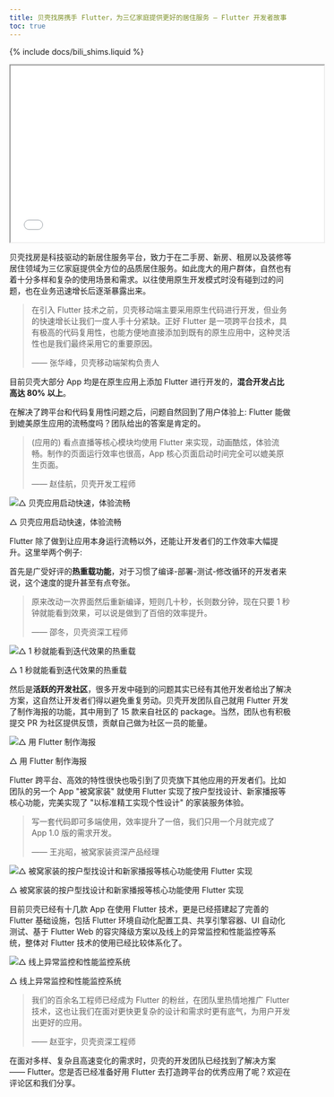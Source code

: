 ```yaml
---
title: 贝壳找房携手 Flutter，为三亿家庭提供更好的居住服务 — Flutter 开发者故事
toc: true
---
```


{% include docs/bili_shims.liquid %}

<iframe width="560" height="315" src="{{bili-embed}}?aid=374785860&bvid=BV1oZ4y1w7xu&cid=314283572&page=1&autoplay=false" {{bili-set-short}}> </iframe>

贝壳找房是科技驱动的新居住服务平台，致力于在二手房、新房、租房以及装修等居住领域为三亿家庭提供全方位的品质居住服务。如此庞大的用户群体，自然也有着十分多样和复杂的使用场景和需求。以往使用原生开发模式时没有碰到过的问题，也在业务迅速增长后逐渐暴露出来。

> 在引入 Flutter 技术之前，贝壳移动端主要采用原生代码进行开发，但业务的快速增长让我们一度人手十分紧缺。正好 Flutter 是一项跨平台技术，具有极高的代码复用性，也能方便地直接添加到既有的原生应用中，这种灵活性也是我们最终采用它的重要原因。
>
>
>
>
>
> —— 张华峰，贝壳移动端架构负责人

目前贝壳大部分 App 均是在原生应用上添加 Flutter 进行开发的，**混合开发占比高达 80% 以上**。

在解决了跨平台和代码复用性问题之后，问题自然回到了用户体验上: Flutter 能做到媲美原生应用的流畅度吗？团队给出的答案是肯定的。

> (应用的) 看点直播等核心模块均使用 Flutter 来实现，动画酷炫，体验流畅。制作的页面运行效率也很高，App 核心页面启动时间完全可以媲美原生页面。
>
>
>
>
>
> —— 赵佳航，贝壳开发工程师

![△ 贝壳应用启动快速，体验流畅](https://devrel.andfun.cn/devrel/posts/2021/04/2dce5c6321043.gif)

△ 贝壳应用启动快速，体验流畅

Flutter 除了做到让应用本身运行流畅以外，还能让开发者们的工作效率大幅提升。这里举两个例子:

首先是广受好评的**热重载功能**，对于习惯了编译-部署-测试-修改循环的开发者来说，这个速度的提升甚至有点夸张。

> 原来改动一次界面然后重新编译，短则几十秒，长则数分钟，现在只要 1 秒钟就能看到效果，可以说是做到了百倍的效率提升。
>
>
>
>
>
> —— 邵冬，贝壳资深工程师

![△ 1 秒就能看到迭代效果的热重载](https://devrel.andfun.cn/devrel/posts/2021/04/ee62fb9d41463.gif)

△ 1 秒就能看到迭代效果的热重载

然后是**活跃的开发社区**，很多开发中碰到的问题其实已经有其他开发者给出了解决方案，这自然让开发者们得以避免重复劳动。贝壳开发团队自己就用 Flutter 开发了制作海报的功能，其中用到了 15 款来自社区的 package。当然，团队也有积极提交 PR 为社区提供反馈，贡献自己做为社区一员的能量。

![△ 用 Flutter 制作海报](https://devrel.andfun.cn/devrel/posts/2021/04/f33fac822c66f.gif)

△ 用 Flutter 制作海报

Flutter 跨平台、高效的特性很快也吸引到了贝壳旗下其他应用的开发者们。比如团队的另一个 App "被窝家装" 就使用 Flutter 实现了按户型找设计、新家播报等核心功能，完美实现了 "以标准精工实现个性设计" 的家装服务体验。

> 写一套代码即可多端使用，效率提升了一倍，我们只用一个月就完成了 App 1.0 版的需求开发。
>
>
>
>
>
> —— 王兆昭，被窝家装资深产品经理

![△ 被窝家装的按户型找设计和新家播报等核心功能使用 Flutter 实现](https://devrel.andfun.cn/devrel/posts/2021/04/fc65d4215e338.gif)

△ 被窝家装的按户型找设计和新家播报等核心功能使用 Flutter 实现

目前贝壳已经有十几款 App 在使用 Flutter 技术，更是已经搭建起了完善的 Flutter 基础设施，包括 Flutter 环境自动化配置工具、共享引擎容器、UI 自动化测试、基于 Flutter Web 的容灾降级方案以及线上的异常监控和性能监控等系统，整体对 Flutter 技术的使用已经比较体系化了。

![△ 线上异常监控和性能监控系统](https://devrel.andfun.cn/devrel/posts/2021/04/d94d009ef96a4.gif)

△ 线上异常监控和性能监控系统

> 我们的百余名工程师已经成为 Flutter 的粉丝，在团队里热情地推广 Flutter 技术，这也让我们在面对更快更复杂的设计和需求时更有底气，为用户开发出更好的应用。
>
>
>
>
>
> —— 赵亚宇，贝壳资深工程师

在面对多样、复杂且高速变化的需求时，贝壳的开发团队已经找到了解决方案 —— Flutter。您是否已经准备好用 Flutter 去打造跨平台的优秀应用了呢？欢迎在评论区和我们分享。
